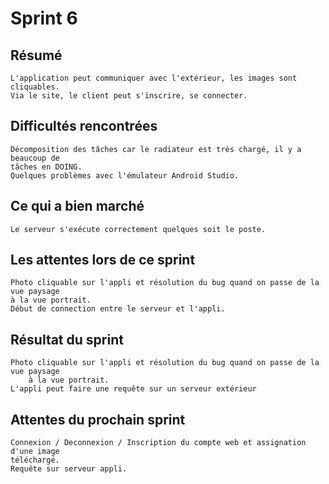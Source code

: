 # Sprint 6

## Résumé

	L'application peut communiquer avec l'extérieur, les images sont cliquables.
	Via le site, le client peut s'inscrire, se connecter.

## Difficultés rencontrées 

	Décomposition des tâches car le radiateur est très chargé, il y a beaucoup de
	tâches en DOING.
	Quelques problèmes avec l'émulateur Android Studio.

## Ce qui a bien marché

	Le serveur s'exécute correctement quelques soit le poste.

## Les attentes lors de ce sprint

	Photo cliquable sur l'appli et résolution du bug quand on passe de la vue paysage
	à la vue portrait.
	Début de connection entre le serveur et l'appli.
	
## Résultat du sprint

	Photo cliquable sur l'appli et résolution du bug quand on passe de la vue paysage
        à la vue portrait.
	L'appli peut faire une requête sur un serveur extérieur

## Attentes du prochain sprint

	Connexion / Deconnexion / Inscription du compte web et assignation d'une image 
	téléchargé.
	Requête sur serveur appli.
	
